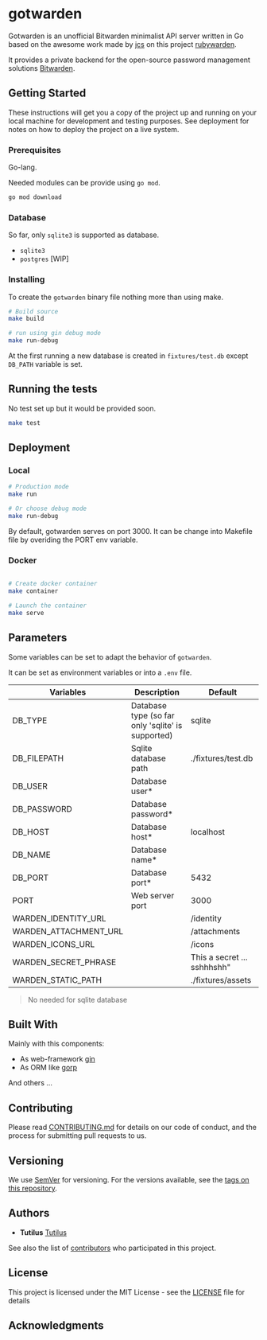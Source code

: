 # gotwarden

Gotwarden is an unofficial Bitwarden minimalist API server written in Go based on the awesome work made by [jcs](https://github.com/jcs) on this project [rubywarden](https://github.com/jcs/rubywarden).

It provides a private backend for the open-source password management solutions [Bitwarden](https://github.com/bitwarden).

## Getting Started

These instructions will get you a copy of the project up and running on your local machine for development and testing purposes. See deployment for notes on how to deploy the project on a live system.

### Prerequisites

Go-lang.

Needed modules can be provide using `go mod`.

```sh
go mod download  
```

### Database

So far, only `sqlite3` is supported as database. 

* `sqlite3` 
* `postgres` [WIP]

### Installing

To create the `gotwarden` binary file nothing more than using make.

```sh
# Build source
make build
```

```sh
# run using gin debug mode
make run-debug
```

At the first running a new database is created in `fixtures/test.db` except `DB_PATH` variable is set.

## Running the tests

No test set up but it would be provided soon.

```sh
make test
```

## Deployment

### Local

```sh
# Production mode
make run 

# Or choose debug mode
make run-debug
```

By default, gotwarden serves on port 3000. It can be change into Makefile file  by overiding the PORT env variable.

### Docker

```sh

# Create docker container
make container

# Launch the container
make serve

```

## Parameters

Some variables can be set to adapt the behavior of `gotwarden`.

It can be set as environment variables or into a `.env` file.

| Variables | Description | Default |
|-----------|-------------|---------|
| DB_TYPE   | Database type (so far only 'sqlite' is supported)  | sqlite  |
| DB_FILEPATH | Sqlite database path | ./fixtures/test.db |
| DB_USER   | Database user* | |
| DB_PASSWORD | Database password* | |
| DB_HOST   | Database host*  | localhost |
| DB_NAME   | Database name*  | |
| DB_PORT   | Database port* | 5432 |
| PORT | Web server port | 3000 |
| WARDEN_IDENTITY_URL|| /identity |
| WARDEN_ATTACHMENT_URL || /attachments |
| WARDEN_ICONS_URL || /icons |
| WARDEN_SECRET_PHRASE || This a secret ... sshhhshh" |
| WARDEN_STATIC_PATH || ./fixtures/assets |

> No needed for sqlite database

## Built With

Mainly with this components:

* As web-framework [gin](https://github.com/gin-gonic/gin)
* As ORM like [gorp](https://github.com/go-gorp/gorp)

And others ... 

## Contributing

Please read [CONTRIBUTING.md](https://gist.github.com/PurpleBooth/b24679402957c63ec426) for details on our code of conduct, and the process for submitting pull requests to us.

## Versioning

We use [SemVer](http://semver.org/) for versioning. For the versions available, see the [tags on this repository](https://github.com/your/project/tags). 

## Authors

* **Tutilus**  [Tutilus](https://github.com/tutilus)

See also the list of [contributors](https://github.com/your/project/contributors) who participated in this project.

## License

This project is licensed under the MIT License - see the [LICENSE](LICENSE) file for details

## Acknowledgments
